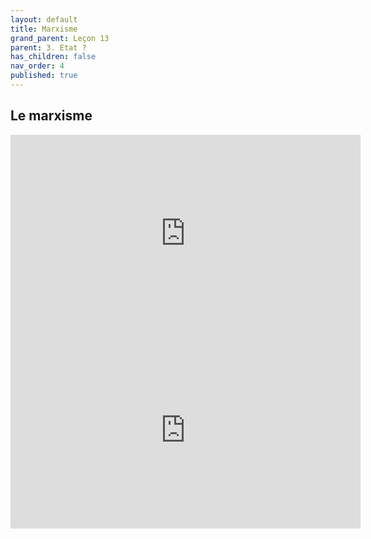 ```yaml
---
layout: default
title: Marxisme
grand_parent: Leçon 13
parent: 3. Etat ?
has_children: false
nav_order: 4
published: true
---
```

## Le marxisme

<iframe width="560" height="315" src="https://www.youtube.com/embed/GbIig5icZxY?si=3dqG1AJUzXt3tbdf" title="YouTube video player" frameborder="0" allow="accelerometer; autoplay; clipboard-write; encrypted-media; gyroscope; picture-in-picture; web-share" referrerpolicy="strict-origin-when-cross-origin" allowfullscreen></iframe>

<iframe width="560" height="315" src="https://www.youtube.com/embed/v7A7A0aDQLg?si=rRphMZ7tJ8KIm0za" title="YouTube video player" frameborder="0" allow="accelerometer; autoplay; clipboard-write; encrypted-media; gyroscope; picture-in-picture; web-share" referrerpolicy="strict-origin-when-cross-origin" allowfullscreen></iframe>